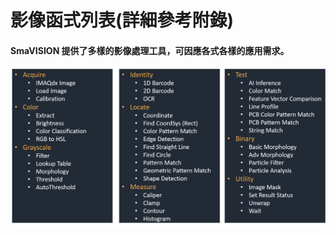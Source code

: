 # 影像函式列表\(詳細參考附錄\)

#### SmaVISION 提供了多樣的影像處理工具，可因應各式各樣的應用需求。

![](../.gitbook/assets/tu-pian-42.png)

